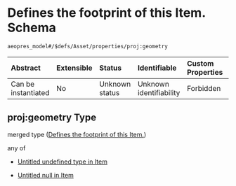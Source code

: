 # Defines the footprint of this Item. Schema

```txt
aeopres_model#/$defs/Asset/properties/proj:geometry
```



| Abstract            | Extensible | Status         | Identifiable            | Custom Properties | Additional Properties | Access Restrictions | Defined In                                                                |
| :------------------ | :--------- | :------------- | :---------------------- | :---------------- | :-------------------- | :------------------ | :------------------------------------------------------------------------ |
| Can be instantiated | No         | Unknown status | Unknown identifiability | Forbidden         | Allowed               | none                | [model.schema.json\*](../../out/model.schema.json "open original schema") |

## proj:geometry Type

merged type ([Defines the footprint of this Item.](model-defs-asset-properties-defines-the-footprint-of-this-item.md))

any of

*   [Untitled undefined type in Item](model-defs-asset-properties-defines-the-footprint-of-this-item-anyof-0.md "check type definition")

*   [Untitled null in Item](model-defs-asset-properties-defines-the-footprint-of-this-item-anyof-1.md "check type definition")
